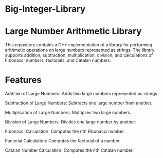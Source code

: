 # Big-Integer-Library

# Large Number Arithmetic Library
This repository contains a C++ implementation of a library for performing arithmetic operations on large numbers represented as strings. 
The library supports addition, subtraction, multiplication, division, and calculations of Fibonacci numbers, factorials, and Catalan numbers.

# Features
Addition of Large Numbers: Adds two large numbers represented as strings.

Subtraction of Large Numbers: Subtracts one large number from another.

Multiplication of Large Numbers: Multiplies two large numbers.

Division of Large Numbers: Divides one large number by another.

Fibonacci Calculation: Computes the nth Fibonacci number.

Factorial Calculation: Computes the factorial of a number.

Catalan Number Calculation: Computes the nth Catalan number.
